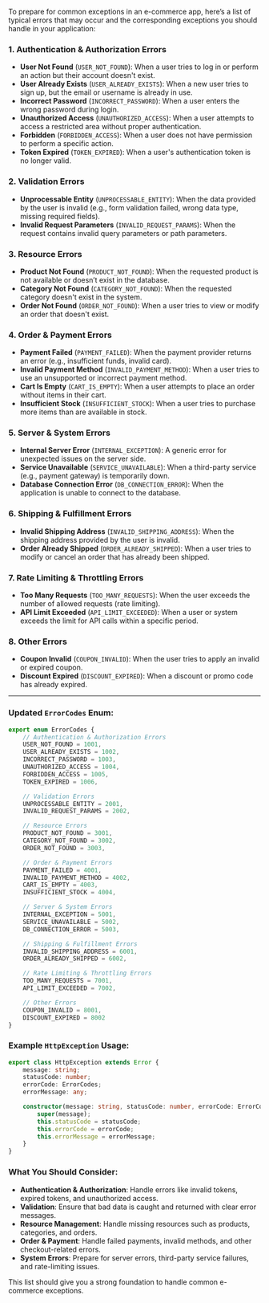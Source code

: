 To prepare for common exceptions in an e-commerce app, here’s a list of typical errors that may occur and the corresponding exceptions you should handle in your application:

### 1. **Authentication & Authorization Errors**
   - **User Not Found** (`USER_NOT_FOUND`): When a user tries to log in or perform an action but their account doesn't exist.
   - **User Already Exists** (`USER_ALREADY_EXISTS`): When a new user tries to sign up, but the email or username is already in use.
   - **Incorrect Password** (`INCORRECT_PASSWORD`): When a user enters the wrong password during login.
   - **Unauthorized Access** (`UNAUTHORIZED_ACCESS`): When a user attempts to access a restricted area without proper authentication.
   - **Forbidden** (`FORBIDDEN_ACCESS`): When a user does not have permission to perform a specific action.
   - **Token Expired** (`TOKEN_EXPIRED`): When a user's authentication token is no longer valid.

### 2. **Validation Errors**
   - **Unprocessable Entity** (`UNPROCESSABLE_ENTITY`): When the data provided by the user is invalid (e.g., form validation failed, wrong data type, missing required fields).
   - **Invalid Request Parameters** (`INVALID_REQUEST_PARAMS`): When the request contains invalid query parameters or path parameters.

### 3. **Resource Errors**
   - **Product Not Found** (`PRODUCT_NOT_FOUND`): When the requested product is not available or doesn’t exist in the database.
   - **Category Not Found** (`CATEGORY_NOT_FOUND`): When the requested category doesn't exist in the system.
   - **Order Not Found** (`ORDER_NOT_FOUND`): When a user tries to view or modify an order that doesn't exist.

### 4. **Order & Payment Errors**
   - **Payment Failed** (`PAYMENT_FAILED`): When the payment provider returns an error (e.g., insufficient funds, invalid card).
   - **Invalid Payment Method** (`INVALID_PAYMENT_METHOD`): When a user tries to use an unsupported or incorrect payment method.
   - **Cart Is Empty** (`CART_IS_EMPTY`): When a user attempts to place an order without items in their cart.
   - **Insufficient Stock** (`INSUFFICIENT_STOCK`): When a user tries to purchase more items than are available in stock.

### 5. **Server & System Errors**
   - **Internal Server Error** (`INTERNAL_EXCEPTION`): A generic error for unexpected issues on the server side.
   - **Service Unavailable** (`SERVICE_UNAVAILABLE`): When a third-party service (e.g., payment gateway) is temporarily down.
   - **Database Connection Error** (`DB_CONNECTION_ERROR`): When the application is unable to connect to the database.

### 6. **Shipping & Fulfillment Errors**
   - **Invalid Shipping Address** (`INVALID_SHIPPING_ADDRESS`): When the shipping address provided by the user is invalid.
   - **Order Already Shipped** (`ORDER_ALREADY_SHIPPED`): When a user tries to modify or cancel an order that has already been shipped.

### 7. **Rate Limiting & Throttling Errors**
   - **Too Many Requests** (`TOO_MANY_REQUESTS`): When the user exceeds the number of allowed requests (rate limiting).
   - **API Limit Exceeded** (`API_LIMIT_EXCEEDED`): When a user or system exceeds the limit for API calls within a specific period.

### 8. **Other Errors**
   - **Coupon Invalid** (`COUPON_INVALID`): When the user tries to apply an invalid or expired coupon.
   - **Discount Expired** (`DISCOUNT_EXPIRED`): When a discount or promo code has already expired.

---

### Updated `ErrorCodes` Enum:

```typescript
export enum ErrorCodes {
    // Authentication & Authorization Errors
    USER_NOT_FOUND = 1001,
    USER_ALREADY_EXISTS = 1002,
    INCORRECT_PASSWORD = 1003,
    UNAUTHORIZED_ACCESS = 1004,
    FORBIDDEN_ACCESS = 1005,
    TOKEN_EXPIRED = 1006,

    // Validation Errors
    UNPROCESSABLE_ENTITY = 2001,
    INVALID_REQUEST_PARAMS = 2002,

    // Resource Errors
    PRODUCT_NOT_FOUND = 3001,
    CATEGORY_NOT_FOUND = 3002,
    ORDER_NOT_FOUND = 3003,

    // Order & Payment Errors
    PAYMENT_FAILED = 4001,
    INVALID_PAYMENT_METHOD = 4002,
    CART_IS_EMPTY = 4003,
    INSUFFICIENT_STOCK = 4004,

    // Server & System Errors
    INTERNAL_EXCEPTION = 5001,
    SERVICE_UNAVAILABLE = 5002,
    DB_CONNECTION_ERROR = 5003,

    // Shipping & Fulfillment Errors
    INVALID_SHIPPING_ADDRESS = 6001,
    ORDER_ALREADY_SHIPPED = 6002,

    // Rate Limiting & Throttling Errors
    TOO_MANY_REQUESTS = 7001,
    API_LIMIT_EXCEEDED = 7002,

    // Other Errors
    COUPON_INVALID = 8001,
    DISCOUNT_EXPIRED = 8002
}
```

### Example `HttpException` Usage:

```typescript
export class HttpException extends Error {
    message: string;
    statusCode: number;
    errorCode: ErrorCodes;
    errorMessage: any;

    constructor(message: string, statusCode: number, errorCode: ErrorCodes, errorMessage: any = null) {
        super(message);
        this.statusCode = statusCode;
        this.errorCode = errorCode;
        this.errorMessage = errorMessage;
    }
}
```

### What You Should Consider:
- **Authentication & Authorization**: Handle errors like invalid tokens, expired tokens, and unauthorized access.
- **Validation**: Ensure that bad data is caught and returned with clear error messages.
- **Resource Management**: Handle missing resources such as products, categories, and orders.
- **Order & Payment**: Handle failed payments, invalid methods, and other checkout-related errors.
- **System Errors**: Prepare for server errors, third-party service failures, and rate-limiting issues.
  
This list should give you a strong foundation to handle common e-commerce exceptions.